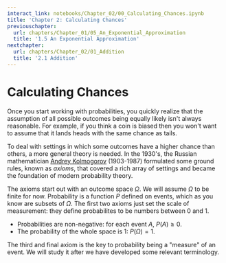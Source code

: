 ```yaml
---
interact_link: notebooks/Chapter_02/00_Calculating_Chances.ipynb
title: 'Chapter 2: Calculating Chances'
previouschapter:
  url: chapters/Chapter_01/05_An_Exponential_Approximation
  title: '1.5 An Exponential Approximation'
nextchapter:
  url: chapters/Chapter_02/01_Addition
  title: '2.1 Addition'
---
```


# Calculating Chances #

Once you start working with probabilities, you quickly realize that the assumption of all possible outcomes being equally likely isn't always reasonable. For example, if you think a coin is biased then you won't want to assume that it lands heads with the same chance as tails. 

To deal with settings in which some outcomes have a higher chance than others, a more general theory is needed. In the 1930's, the Russian mathematician [Andrey Kolmogorov](https://en.wikipedia.org/wiki/Andrey_Kolmogorov) (1903-1987) formulated some ground rules, known as *axioms*, that covered a rich array of settings and became the foundation of modern probability theory.

The axioms start out with an outcome space $\Omega$. We will assume $\Omega$ to be finite for now. Probability is a function $P$ defined on events, which as you know are subsets of $\Omega$. The first two axioms just set the scale of measurement: they define probabilites to be numbers between 0 and 1.

- Probabilities are non-negative: for each event $A$, $P(A) \ge 0$.
- The probability of the whole space is 1: $P(\Omega ) = 1$.

The third and final axiom is the key to probability being a "measure" of an event. We will study it after we have developed some relevant terminology.
